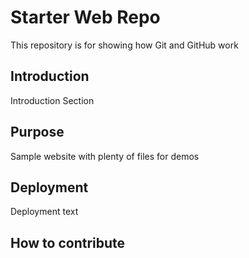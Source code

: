 # Starter Web Repo

This repository is for showing how Git and GitHub work

## Introduction

Introduction Section

## Purpose

Sample website with plenty of files for demos

## Deployment

Deployment text

## How to contribute